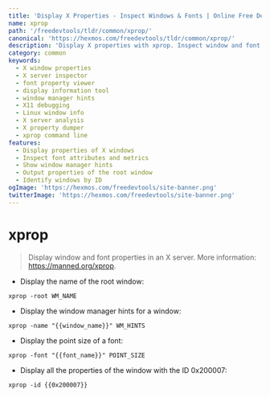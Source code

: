 ```yaml
---
title: 'Display X Properties - Inspect Windows & Fonts | Online Free DevTools by Hexmos'
name: xprop
path: '/freedevtools/tldr/common/xprop/'
canonical: 'https://hexmos.com/freedevtools/tldr/common/xprop/'
description: 'Display X properties with xprop. Inspect window and font attributes, debug X server applications, and troubleshoot display issues. Free online tool, no registration required.'
category: common
keywords:
  - X window properties
  - X server inspector
  - font property viewer
  - display information tool
  - window manager hints
  - X11 debugging
  - Linux window info
  - X server analysis
  - X property dumper
  - xprop command line
features:
  - Display properties of X windows
  - Inspect font attributes and metrics
  - Show window manager hints
  - Output properties of the root window
  - Identify windows by ID
ogImage: 'https://hexmos.com/freedevtools/site-banner.png'
twitterImage: 'https://hexmos.com/freedevtools/site-banner.png'
---
```


# xprop

> Display window and font properties in an X server.
> More information: <https://manned.org/xprop>.

- Display the name of the root window:

`xprop -root WM_NAME`

- Display the window manager hints for a window:

`xprop -name "{{window_name}}" WM_HINTS`

- Display the point size of a font:

`xprop -font "{{font_name}}" POINT_SIZE`

- Display all the properties of the window with the ID 0x200007:

`xprop -id {{0x200007}}`
